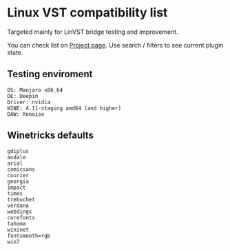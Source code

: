 # Linux VST compatibility list

Targeted mainly for LinVST bridge testing and improvement.

You can check list on [Project page](https://keybreak.github.io/linux-vst-compatibility-list/). Use search / filters to see current plugin state.


## Testing enviroment

```
OS: Manjaro x86_64
DE: Deepin
Driver: nvidia
WINE: 4.11-staging amd64 (and higher)
DAW: Renoise
```


## Winetricks defaults

```
gdiplus
andale
arial
comicsans
courier
georgia
impact
times
trebuchet
verdana
webdings
corefonts
tahoma
wininet
fontsmooth=rgb
win7
```
